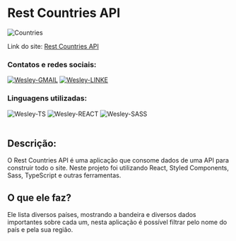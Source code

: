 # Rest Countries API

![Countries](https://user-images.githubusercontent.com/89321125/156672283-1fb3b607-15fd-49dc-9b09-476e2bac945e.PNG)

Link do site: <a href="https://rest-api-countries-wa.netlify.app/">Rest Countries API</a>

### Contatos e redes sociais:

<div style="display: inline_block">
  <a href="mailto:wesleyara.contato@gmail.com"><img alt="Wesley-GMAIL" src="https://img.shields.io/badge/Gmail-D14836?style=for-the-badge&logo=gmail&logoColor=white"></a>
  <a href="https://www.linkedin.com/in/wesley-gomes-de-araújo-534a66221/"><img alt="Wesley-LINKE" src="https://img.shields.io/badge/LinkedIn-0077B5?style=for-the-badge&logo=linkedin&logoColor=white"></a>
</div>

### Linguagens utilizadas:

<div style="display: inline_block;">
  <img alt="Wesley-TS" src="https://img.shields.io/badge/TypeScript-007ACC?style=for-the-badge&logo=typescript&logoColor=white">
  <img alt="Wesley-REACT" src="https://img.shields.io/badge/React-20232A?style=for-the-badge&logo=react&logoColor=61DAFB">
  <img alt="Wesley-SASS" src="https://img.shields.io/badge/Sass-CC6699?style=for-the-badge&logo=sass&logoColor=white">
</div>
<br>

## Descrição:
O Rest Countries API é uma aplicação que consome dados de uma API para construir todo o site. Neste projeto foi utilizando React, Styled Components, Sass, TypeScript e outras ferramentas.

## O que ele faz?
Ele lista diversos países, mostrando a bandeira e diversos dados importantes sobre cada um, nesta aplicação é possível filtrar pelo nome do país e pela sua região. 

